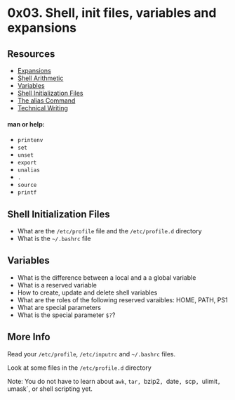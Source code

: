 # 0x03. Shell, init files, variables and expansions

## Resources

- [Expansions](http://linuxcommand.org/lc3_lts0080.php)
- [Shell Arithmetic](https://www.gnu.org/software/bash/manual/html_node/Shell-Arithmetic.html)
- [Variables](https://tldp.org/LDP/Bash-Beginners-Guide/html/sect_03_02.html)
- [Shell Initialization Files](https://tldp.org/LDP/Bash-Beginners-Guide/html/sect_03_01.html)
- [The alias Command](http://www.linfo.org/alias.html)
- [Technical Writing](https://s3.amazonaws.com/alx-intranet.hbtn.io/uploads/misc/2021/6/9112669886fd446a2aa3113c31319d1f468dc160.pdf?X-Amz-Algorithm=AWS4-HMAC-SHA256&X-Amz-Credential=AKIARDDGGGOUSBVO6H7D%2F20230318%2Fus-east-1%2Fs3%2Faws4_request&X-Amz-Date=20230318T215045Z&X-Amz-Expires=86400&X-Amz-SignedHeaders=host&X-Amz-Signature=54ac305dd46adb8dbd7c02e2147b5617ff03193191bf7fa270d95c435271fe41)

#### man or help:

- `printenv`
- `set`
- `unset`
- `export`
- `unalias`
- `.`
- `source`
- `printf`

## Shell Initialization Files

- What are the `/etc/profile` file and the `/etc/profile.d` directory
- What is the `~/.bashrc` file

## Variables

- What is the difference between a local and a a global variable
- What is a reserved variable
- How to create, update and delete shell variables
- What are the roles of the following reserved varaibles: HOME, PATH, PS1
- What are special parameters
- What is the special parameter `$?`?

## More Info

Read your `/etc/profile`, `/etc/inputrc` and `~/.bashrc` files.

Look at some files in the `/etc/profile.d` directory

Note: You do not have to learn about `awk`, `tar, `bzip2`, `date`, `scp`, `ulimit`, `umask`, or shell scripting yet.
